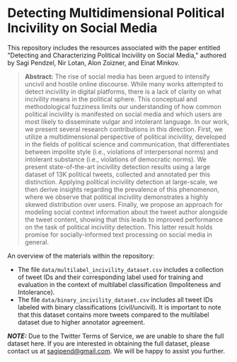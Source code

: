 
# Detecting Multidimensional Political Incivility on Social Media
This repository includes the resources associated with the paper entitled "Detecting and Characterizing Political Incivility on Social Media," authored by Sagi Pendzel, Nir Lotan, Alon Zoizner, and Einat Minkov.

> __Abstract:__
> The rise of social media has been argued to intensify uncivil and hostile online discourse. While many works attempted to detect incivility in digital platforms, there is a lack of clarity on what incivility means in the political sphere. This conceptual and methodological fuzziness limits our understanding of how common political incivility is manifested on social media and which users are most likely to disseminate vulgar and intolerant language. In our work, we present several research contributions in this direction. First, we utilize a multidimensional perspective of political incivility, developed in the fields of political science and communication, that differentiates between impolite style (i.e., violations of interpersonal norms) and intolerant substance (i.e., violations of democratic norms). We present state-of-the-art incivility detection results using a large dataset of 13K political tweets, collected and annotated per this distinction. Applying political incivility detection at large-scale, we then derive insights regarding the prevalence of this phenomenon, where we observe that political incivility demonstrates a highly skewed distribution over users. Finally, we propose an approach for modeling social context information about the tweet author alongside the tweet content, showing that this leads to improved performance on the task of political incivility detection. This latter result holds promise for socially-informed text processing on social media in general.

An overview of the materials within the repository:

* The file `data/multilabel_incivility_dataset.csv` includes a collection of tweet IDs and their corresponding label used for training and evaluation in the context of multilabel classification (Impoliteness and Intolerance).
* The file `data/binary_incivility_dataset.csv` includes all tweet IDs labeled with binary classifications (civil/uncivil). It is important to note that this dataset contains more tweets compared to the multilabel dataset due to higher annotator agreement.

**_NOTE:_**  Due to the Twitter Terms of Service, we are unable to share the full dataset here. If you are interested in obtaining the full dataset, please contact us at sagipend@gmail.com. We will be happy to assist you further.


